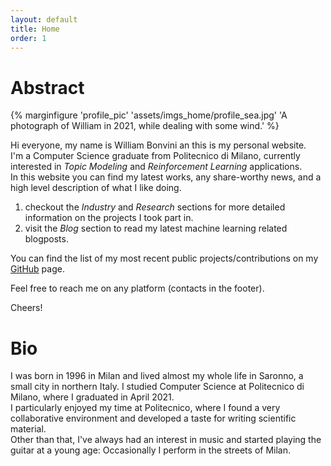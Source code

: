 ```yaml
---
layout: default
title: Home
order: 1
---
```

# Abstract

{% marginfigure 'profile_pic' 'assets/imgs_home/profile_sea.jpg' 'A photograph of William in 2021, while dealing with some wind.' %}

Hi everyone, my name is William Bonvini an this is my personal website.     
I'm a Computer Science graduate from Politecnico di Milano, currently interested in *Topic Modeling* and *Reinforcement Learning* applications.   
In this website you can find my latest works, any share-worthy news, and a high level description of what I like doing. 

1. checkout the *Industry* and *Research* sections for more detailed information on the projects I took part in.
2. visit the *Blog* section to read my latest machine learning related blogposts.

You can find the list of my most recent public projects/contributions on my [GitHub](https://github.com/WilliamBonvini) page.

Feel free to reach me on any platform (contacts in the footer). 

Cheers!

# Bio

I was born in 1996 in Milan and lived almost my whole life in Saronno, a small city in northern Italy. I studied Computer Science at Politecnico di Milano, where I graduated in April 2021.   
I particularly enjoyed my time at Politecnico, where I found a very collaborative environment and developed a taste for writing scientific material.  
Other than that, I've always had an interest in music and started playing the guitar at a young age: Occasionally I perform in the streets of Milan.

